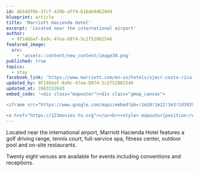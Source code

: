 ```yaml
---
id: db5ddf0b-3fcf-419b-aff4-616de9d62849
blueprint: article
title: 'Marriott Hacienda Hotel'
excerpt: 'Located near the international airport'
author:
  - 9f14bbaf-8a9c-47ea-b074-5c2f52882546
featured_image:
  src:
    - 'assets::content/new_content/image30.png'
published: true
topics:
  - stay
facebook_link: 'https://www.marriott.com/en-us/hotels/sjocr-costa-rica-marriott-hotel-hacienda-belen/overview/?scid=f2ae0541-1279-4f24-b197-a979c79310b0'
updated_by: 9f14bbaf-8a9c-47ea-b074-5c2f52882546
updated_at: 1663332643
embed_code: '<div class="mapouter"><div class="gmap_canvas">

<iframe src="https://www.google.com/maps/embed?pb=!1m18!1m12!1m3!1d3929.358240157276!2d-84.17356439999998!3d9.987237700000003!2m3!1f0!2f0!3f0!3m2!1i1024!2i768!4f13.1!3m3!1m2!1s0x8fa0fa32f22d8ef5%3A0xa2e125b9e9634d7c!2sHacienda%20Bel%C3%A9n!5e0!3m2!1ses!2sus!4v1663955234849!5m2!1ses!2sus" width="400" height="300" style="border:0;" allowfullscreen="" loading="lazy" referrerpolicy="no-referrer-when-downgrade"></iframe>

<a href="https://123movies-to.org"></a><br><style>.mapouter{position:relative;text-align:right;height:500px;width:1200px;}</style><style>.gmap_canvas {overflow:hidden;background:none!important;height:500px;width:1200px;}</style></div></div>'
---
```

Located near the international airport, Marriott Hacienda Hotel features a golf driving range, tennis court, full-service spa, fitness center, outdoor pool and on-site restaurants. 

Twenty eight venues are available for events including conventions and receptions.